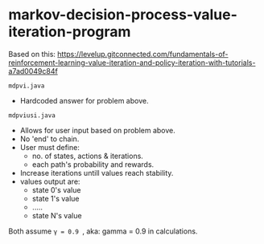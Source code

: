# markov-decision-process-value-iteration-program
Based on this: https://levelup.gitconnected.com/fundamentals-of-reinforcement-learning-value-iteration-and-policy-iteration-with-tutorials-a7ad0049c84f

```mdpvi.java``` 
  - Hardcoded answer for problem above.

```mdpviusi.java``` 
  - Allows for user input based on problem above.
  - No 'end' to chain. 
  - User must define:
    -  no. of states, actions & iterations. 
    -  each path's probability and rewards. 
  - Increase iterations untill values reach stability.
  - values output are:
    -  state 0's value
    -  state 1's value
    -  .....
    -  state N's value

Both assume ```γ = 0.9 ```, aka: gamma = 0.9 in calculations.

